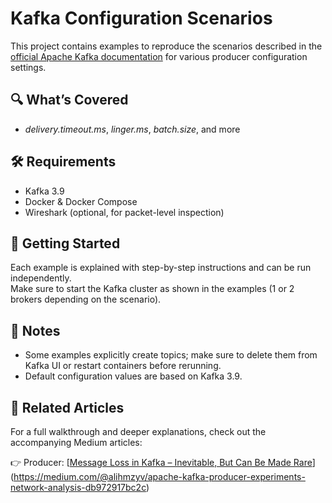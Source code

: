 # Kafka Configuration Scenarios

This project contains examples to reproduce the scenarios described in the [official Apache Kafka documentation](https://kafka.apache.org/documentation/) for various producer configuration settings.

## 🔍 What’s Covered

- *delivery.timeout.ms*, *linger.ms*, *batch.size*, and more  

## 🛠️ Requirements

- Kafka 3.9  
- Docker & Docker Compose  
- Wireshark (optional, for packet-level inspection)

## 🚀 Getting Started

Each example is explained with step-by-step instructions and can be run independently.  
Make sure to start the Kafka cluster as shown in the examples (1 or 2 brokers depending on the scenario).

## 📌 Notes

- Some examples explicitly create topics; make sure to delete them from Kafka UI or restart containers before rerunning.
- Default configuration values are based on Kafka 3.9.

## 📝 Related Articles

For a full walkthrough and deeper explanations, check out the accompanying Medium articles:

👉 Producer: [[Message Loss in Kafka – Inevitable, But Can Be Made Rare](https://medium.com/your-article-url)](https://medium.com/@alihmzyv/apache-kafka-producer-experiments-network-analysis-db972917bc2c)
